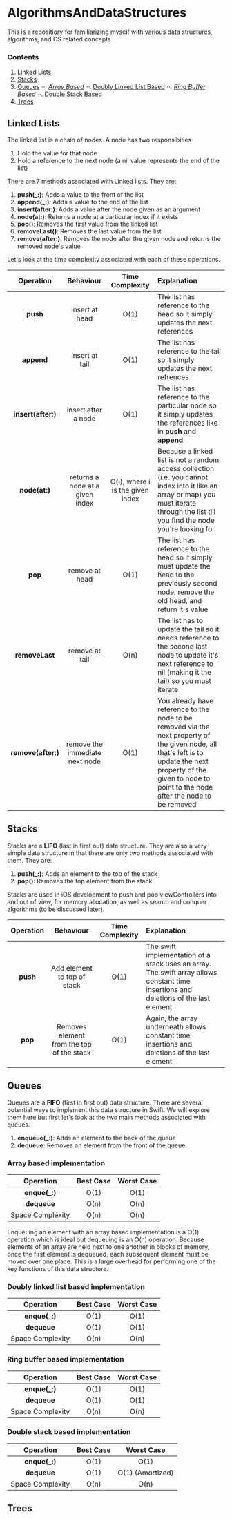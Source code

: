 # AlgorithmsAndDataStructures

This is a repositiory for familiarizing myself with various data structures, algorithms, and CS related concepts

### Contents

1. [Linked Lists](#linked-lists)
2. [Stacks](#stacks)
3. [Queues](#queues)
⋅⋅*. [Array Based](#array-based-implementation)
⋅⋅*. [Doubly Linked List Based](#doubly-linked-list-based-implementation)
⋅⋅*. [Ring Buffer Based](#ring-buffer-based-implementation)
⋅⋅*. [Double Stack Based](#double-stack-based-implementation)
4. [Trees](#trees)

## Linked Lists

The linked list is a chain of nodes. A node has two responsibities
1. Hold the value for that node
2. Hold a reference to the next node (a nil value represents the end of the list)

There are 7 methods associated with Linked lists. They are:

1. **push(_:)**: Adds a value to the front of the list
2. **append(_:)**: Adds a value to the end of the list
3. **insert(after:)**: Adds a value after the node given as an argument
4. **node(at:)**: Returns a node at a particular index if it exists
5. **pop()**: Removes the first value from the linked list
6. **removeLast()**: Removes the last value from the list
7. **remove(after:)**: Removes the node after the given node and returns the removed node's value

Let's look at the time complexity associated with each of these operations.

| Operation | Behaviour | Time Complexity | Explanation |
|:---------:|:---------:|:---------------:|:------------|
| **push** | insert at head | O(1)| The list has reference to the head so it simply updates the next references |
| **append** | insert at tail | O(1)| The list has reference to the tail so it simply updates the next refrences |
| **insert(after:)** | insert after a node | O(1)| The list has reference to the particular node so it simply updates the references like in **push** and **append** |
| **node(at:)** | returns a node at a given index | O(i), where i is the given index| Because a linked list is not a random access collection (i.e. you cannot index into it like an array or map) you must iterate through the list till you find the node you're looking for |
| **pop** | remove at head | O(1)| The list has reference to the head so it simply must update the head to the previously second node, remove the old head, and return it's value |
| **removeLast** | remove at tail | O(n)| The list has to update the tail so it needs reference to the second last node to update it's next reference to nil (making it the tail) so you must iterate |
| **remove(after:)** | remove the immediate next node | O(1)| You already have reference to the node to be removed via the next property of the given node, all that's left is to update the next property of the given to node to point to the node after the node to be removed |

## Stacks

Stacks are a **LIFO** (last in first out) data structure. They are also a very simple data structure in that there are only two methods associated with them. They are:

1. **push(_:)**: Adds an element to the top of the stack
2. **pop()**: Removes the top element from the stack

Stacks are used in iOS development to push and pop viewControllers into and out of view, for memory allocation, as well as search and conquer algorithms (to be discussed later).

|Operation|Behaviour|Time Complexity|Explanation|
|:-------:|:-------:|:-------------:|:----------|
| **push** | Add element to top of stack | O(1) | The swift implementation of a stack uses an array. The swift array allows constant time insertions and deletions of the last element |
| **pop** | Removes element from the top of the stack | O(1) | Again, the array underneath allows constant time insertions and deletions of the last element |

## Queues

Queues are a **FIFO** (first in first out) data structure. There are several potential ways to implement this data structure in Swift. We will explore them here but first let's look at the two main methods associated with queues.

1. **enqueue(_:)**: Adds an element to the back of the queue
2. **dequeue**: Removes an element from the front of the queue

### Array based implementation

|Operation|Best Case|Worst Case|
|:-------:|:-------:|:--------:|
| **enque(_:)** | O(1) | O(1) |
| **dequeue** | O(n) | O(n) |
| Space Complexity | O(n) | O(n) |

Enqueuing an element with an array based implementation is a O(1) operation which is ideal but dequeuing is an O(n) operation. Because elements of an array are held next to one another in blocks of memory, once the first element is dequeued, each subsequent element must be moved over one place. This is a large overhead for performing one of the key functions of this data structure.

### Doubly linked list based implementation

|Operation|Best Case|Worst Case|
|:-------:|:-------:|:--------:|
| **enque(_:)** | O(1) | O(1) |
| **dequeue** | O(1) | O(1) |
| Space Complexity | O(n) | O(n) |


### Ring buffer based implementation

|Operation|Best Case|Worst Case|
|:-------:|:-------:|:--------:|
| **enque(_:)** | O(1) | O(1) |
| **dequeue** | O(1) | O(1) |
| Space Complexity | O(n) | O(n) |

### Double stack based implementation

|Operation|Best Case|Worst Case|
|:-------:|:-------:|:--------:|
| **enque(_:)** | O(1) | O(1) |
| **dequeue** | O(1) | O(1) (Amortized) |
| Space Complexity | O(n) | O(n) |

## Trees
